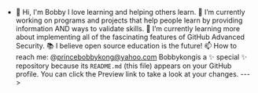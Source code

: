 - 👋 Hi,
I'm Bobby I love learning and helping others learn.
🔭 I’m currently working on programs and projects that help people learn by providing information AND ways to validate skills.
🌱 I’m currently learning more about implementing all of the fascinating features of GitHub Advanced Security.
📚 I believe open source education is the future!
📫 How to reach me: @princebobbykong@yahoo.com
Bobbykongis a ✨ special ✨ repository because its `README.md` (this file) appears on your GitHub profile.
You can click the Preview link to take a look at your changes.
--->
